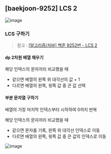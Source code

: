 ## [baekjoon-9252] LCS 2

![image](https://user-images.githubusercontent.com/22045163/124378582-1f92b400-dced-11eb-8802-3b34791be2d0.png)

### LCS 구하기

> 참고 : [[알고리즘/자바] 백준 9252번 - LCS 2](https://soojong.tistory.com/entry/%EC%95%8C%EA%B3%A0%EB%A6%AC%EC%A6%98%EC%9E%90%EB%B0%94-%EB%B0%B1%EC%A4%80-9252%EB%B2%88-LCS-2)

#### dp 2차원 배열 채우기

해당 인덱스의 문자끼리 비교했을 때

- 같으면 배열의 왼쪽 위 대각선의 값 + 1
- 다르면 배열의 왼쪽, 윗쪽 값 중 큰 값 선택

#### 부분 문자열 구하기

배열의 가장 마지막 인덱스부터 시작하여 0까지 반복

해당 인덱스의 문자끼리 비교했을 때

- 같으면 문자를 기록, 왼쪽 위 대각선 인덱스로 이동
- 다르면 배열의 왼쪽, 윗쪽 값 중 큰 값의 인덱스로 이동

![image](https://user-images.githubusercontent.com/22045163/124378594-30dbc080-dced-11eb-9f4f-6a13399f8b61.png)
